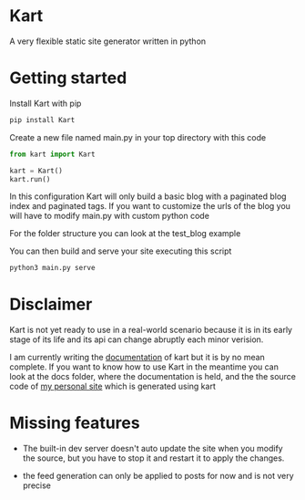 # Kart
A very flexible static site generator written in python

# Getting started
Install Kart with pip
```bash
pip install Kart
```
Create a new file named main.py in your top directory with this code
```python
from kart import Kart

kart = Kart()
kart.run()
```
In this configuration Kart will only build a basic blog with a paginated blog index and paginated tags. If you want to customize the urls of the blog you will have to modify main.py with custom python code

For the folder structure you can look at the test_blog example

You can then build and serve your site executing this script
```bash
python3 main.py serve
```
# Disclaimer
Kart is not yet ready to use in a real-world scenario because it is in its early stage of its life and its api can change abruptly each minor verision.

I am currently writing the [documentation](https://giacomocaironi.github.io/Kart) of kart but it is by no mean complete. If you want to know how to use Kart in the meantime you can look at the docs folder, where the documentation is held, and the the source code of [my personal site](https://giacomocaironi.github.io) which is generated using kart

# Missing features

* The built-in dev server doesn't auto update the site when you modify the source, but you have to stop it and restart it to apply the changes.

* the feed generation can only be applied to posts for now and is not very precise
